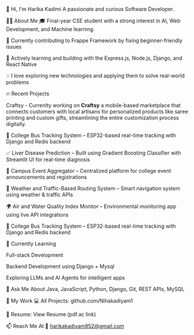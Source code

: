 👋 Hi, I'm Harika Kadimi
A passionate and curious Software Developer.

👩‍💻 About Me
🎓 Final-year CSE student with a strong interest in AI, Web Development, and Machine learning.

🔭 Currently contributing to Frappe Framework by fixing beginner-friendly issues

🚀 Actively learning and building with the Express.js, Node.js, Django, and React Native

💡 I love exploring new technologies and applying them to solve real-world problems

🔥 Recent Projects

Craftsy - Currenlty working on **Craftsy** a mobile-based marketplace that connects customers with local artisans for personalized products like saree printing and custom gifts, streamlining the entire customization process digitally.

🚌 College Bus Tracking System – ESP32-based real-time tracking with Django and Redis backend
  
✅ Liver Disease Prediction – Built using Gradient Boosting Classifier with Streamlit UI for real-time diagnosis

🏫 Campus Event Aggregator – Centralized platform for college event announcements and registrations

🚦 Weather and Traffic-Based Routing System – Smart navigation system using weather & traffic APIs

🌍 Air and Water Quality Index Monitor – Environmental monitoring app using live API integrations

🚌 College Bus Tracking System – ESP32-based real-time tracking with Django and Redis backend

🌱 Currently Learning

Full-stack Development

Backend Development using Django + Mysql

Exploring LLMs and AI Agents for intelligent apps

💬 Ask Me About
Java, JavaScript, Python, Django, Git, REST APIs, MySQL

📂 My Work
💻 All Projects: github.com/Nihakadiyam1

📄 Resume: View Resume (pdf.ac link)

📫 Reach Me At
📧 harikakadiyam852@gmail.com
